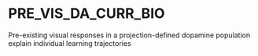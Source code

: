 # PRE_VIS_DA_CURR_BIO
Pre-existing visual responses in a projection-defined dopamine population explain individual learning trajectories
